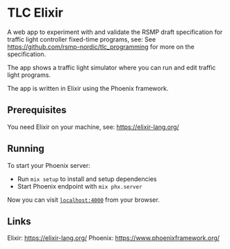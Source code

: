 # TLC Elixir
A web app to experiment with and validate the RSMP draft specification for traffic light controller fixed-time programs, see:
See https://github.com/rsmp-nordic/tlc_programming for more on the specification.

The app shows a traffic light simulator where you can run and edit traffic light programs.

The app is written in Elixir using the Phoenix framework.

## Prerequisites
You need Elixir on your machine, see: https://elixir-lang.org/

## Running
To start your Phoenix server:

  * Run `mix setup` to install and setup dependencies
  * Start Phoenix endpoint with `mix phx.server`

Now you can visit [`localhost:4000`](http://localhost:4000) from your browser.

## Links
Elixir: https://elixir-lang.org/
Phoenix: https://www.phoenixframework.org/
